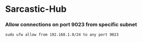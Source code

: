 # Sarcastic-Hub

### Allow connections on port 9023 from specific subnet
```
sudo ufw allow from 192.168.1.0/24 to any port 9023
```
